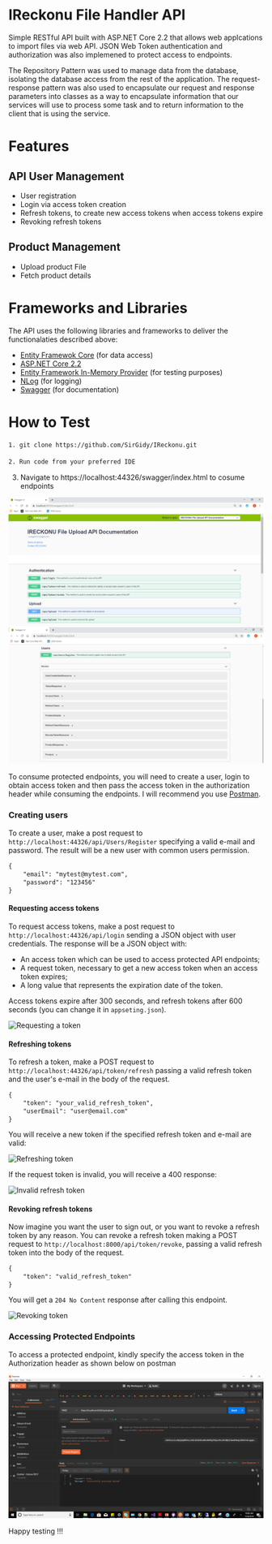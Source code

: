 # IReckonu File Handler API

Simple RESTful API built with ASP.NET Core 2.2 that allows web applcations to import files via web API. JSON Web Token authentication and authorization was also implemened to protect access to endpoints. 

The Repository Pattern was used to manage data from the database, isolating the database access from the rest of the application. The request-response pattern was also used to encapsulate our request and response parameters into classes as a way to encapsulate information that our services will use to process some task and to return information to the client that is using the service.


# Features

## API User Management
 - User registration
 - Login via access token creation
 - Refresh tokens, to create new access tokens when access tokens expire
 - Revoking refresh tokens

## Product Management
 - Upload product File
 - Fetch product details

 
   
 # Frameworks and Libraries

The API uses the following libraries and frameworks to deliver the functionalaties described above:
 - [Entity Framewok Core](https://github.com/aspnet/EntityFrameworkCore) (for data access)
 - [ASP.NET Core 2.2](https://docs.microsoft.com/pt-br/aspnet/core/?view=aspnetcore-2.2)
 - [Entity Framework In-Memory Provider](https://docs.microsoft.com/en-us/ef/core/miscellaneous/testing/in-memory) (for testing purposes)
 - [NLog](https://github.com/NLog/NLog.Web/wiki/Getting-started-with-ASP.NET-Core-2)  (for logging)
 - [Swagger](https://swagger.io/) (for documentation)
  

# How to Test


```sh
1. git clone https://github.com/SirGidy/IReckonu.git

2. Run code from your preferred IDE 

```

3. Navigate to https://localhost:44326/swagger/index.html to cosume endpoints


![pics1](IreckonuFileHandler/Screenshots/endpoint1.png)
![pics2](IreckonuFileHandler/Screenshots/endpoint2.png)



To consume protected endpoints, you will need to create a user, login to obtain access token and then pass the access token in the authorization header while consuming the endpoints. I will recommend you use [Postman](https://www.getpostman.com/).

### Creating users

To create a user, make a post request to `http://localhost:44326/api/Users/Register` specifying a valid e-mail and password. The result will be a new user with common users permission.

```
{
	"email": "mytest@mytest.com",
	"password": "123456"
}
```

#### Requesting access tokens

To request access tokens, make a post request to `http://localhost:44326/api/login` sending a JSON object with user credentials. The response will be a JSON object with:

 - An access token which can be used to access protected API endpoints;
 - A request token, necessary to get a new access token when an access token expires;
 - A long value that represents the expiration date of the token.
 
 Access tokens expire after 300 seconds, and refresh tokens after 600 seconds (you can change it in `appseting.json`).

![Requesting a token](https://raw.githubusercontent.com/evgomes/jwt-api/master/images/loging-in.png)



#### Refreshing tokens

To refresh a token, make a POST request to `http://localhost:44326/api/token/refresh` passing a valid refresh token and the user's e-mail in the body of the request.

```
{
	"token": "your_valid_refresh_token",
	"userEmail": "user@email.com"
}
```

You will receive a new token if the specified refresh token and e-mail are valid:

![Refreshing token](https://raw.githubusercontent.com/evgomes/jwt-api/master/images/refreshing-token.png)

If the request token is invalid, you will receive a 400 response:

![Invalid refresh token](https://raw.githubusercontent.com/evgomes/jwt-api/master/images/invalid-refresh-token.png)

#### Revoking refresh tokens

Now imagine you want the user to sign out, or you want to revoke a refresh token by any reason. You can revoke a refresh token making a POST request to `http://localhost:8000/api/token/revoke`, passing a valid refresh token into the body of the request.

```
{
	"token": "valid_refresh_token"
}
```

You will get a `204 No Content` response after calling this endpoint.

![Revoking token](https://raw.githubusercontent.com/evgomes/jwt-api/master/images/revoke-token.png)


### Accessing Protected Endpoints
To access a protected endpoint, kindly specify the access token in the Authorization header as shown below on postman 

![pics5](IreckonuFileHandler/Screenshots/authtoken.png)


Happy testing !!!
